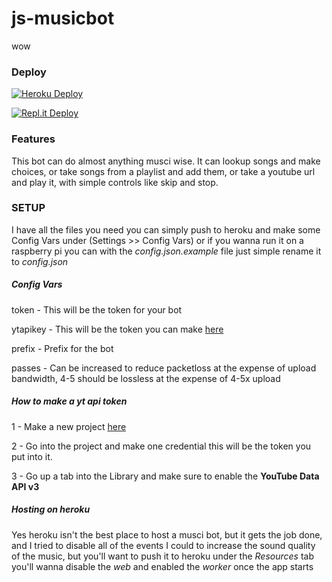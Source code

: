 # js-musicbot
wow

### Deploy
[![Heroku Deploy](https://www.herokucdn.com/deploy/button.svg)](https://heroku.com/deploy?template=https://github.com/RHGDEV/js-musicbot)

[![Repl.it Deploy](https://repl.it/badge/github/RHGDEV/js-musicbot)](https://repl.it/github/RHGDEV/js-musicbot)

### Features
This bot can do almost anything musci wise.
It can lookup songs and make choices, or take songs from a playlist and add them, or take a youtube url and play it, with simple controls like skip and stop.


### SETUP
I have all the files you need you can simply push to heroku and make some Config Vars under (Settings >> Config Vars)
or if you wanna run it on a raspberry pi you can with the *config.json.example* file just simple rename it to *config.json*


##### Config Vars
token - This will be the token for your bot

ytapikey - This will be the token you can make [here](https://console.developers.google.com/?pli=1)

prefix - Prefix for the bot

passes - Can be increased to reduce packetloss at the expense of upload bandwidth, 4-5 should be lossless at the expense of 4-5x upload


##### How to make a yt api token
1 - Make a new project [here](https://console.developers.google.com/apis)

2 - Go into the project and make one credential this will be the token you put into it.

3 - Go up a tab into the Library and make sure to enable the **YouTube Data API v3**


##### Hosting on heroku
Yes heroku isn't the best place to host a musci bot, but it gets the job done, and I tried to disable all of the events I could to increase the sound quality of the music, but you'll want to push it to heroku under the *Resources* tab you'll wanna disable the *web* and enabled the *worker* once the app starts

